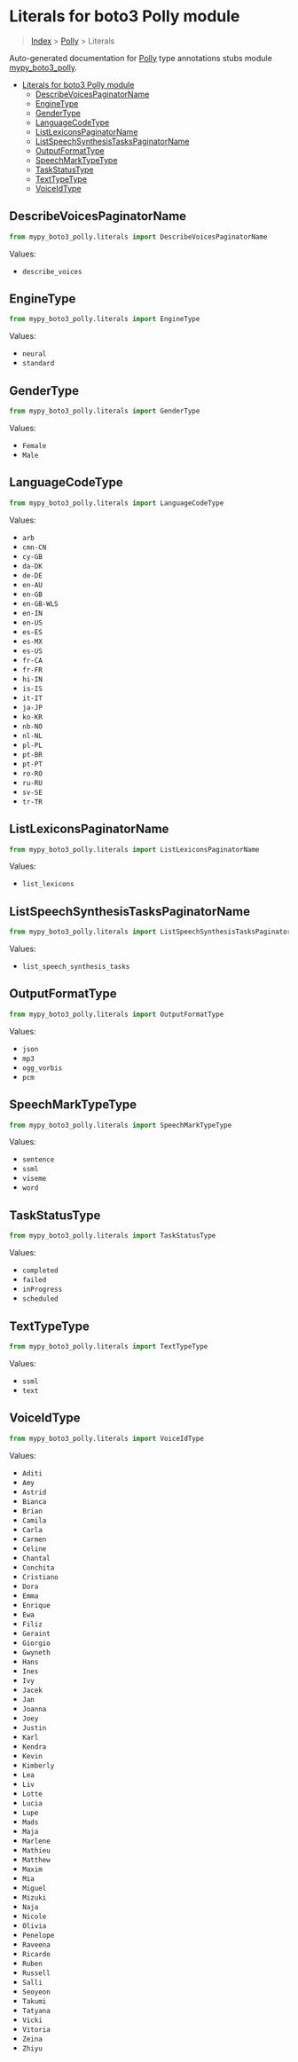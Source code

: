 # Literals for boto3 Polly module

> [Index](..) > [Polly](.) > Literals

Auto-generated documentation for
[Polly](https://boto3.amazonaws.com/v1/documentation/api/1.17.73/reference/services/polly.html#Polly)
type annotations stubs module
[mypy_boto3_polly](https://pypi.org/project/mypy-boto3-polly/).

- [Literals for boto3 Polly module](#literals-for-boto3-polly-module)
  - [DescribeVoicesPaginatorName](#describevoicespaginatorname)
  - [EngineType](#enginetype)
  - [GenderType](#gendertype)
  - [LanguageCodeType](#languagecodetype)
  - [ListLexiconsPaginatorName](#listlexiconspaginatorname)
  - [ListSpeechSynthesisTasksPaginatorName](#listspeechsynthesistaskspaginatorname)
  - [OutputFormatType](#outputformattype)
  - [SpeechMarkTypeType](#speechmarktypetype)
  - [TaskStatusType](#taskstatustype)
  - [TextTypeType](#texttypetype)
  - [VoiceIdType](#voiceidtype)

## DescribeVoicesPaginatorName

```python
from mypy_boto3_polly.literals import DescribeVoicesPaginatorName
```

Values:

- `describe_voices`

## EngineType

```python
from mypy_boto3_polly.literals import EngineType
```

Values:

- `neural`
- `standard`

## GenderType

```python
from mypy_boto3_polly.literals import GenderType
```

Values:

- `Female`
- `Male`

## LanguageCodeType

```python
from mypy_boto3_polly.literals import LanguageCodeType
```

Values:

- `arb`
- `cmn-CN`
- `cy-GB`
- `da-DK`
- `de-DE`
- `en-AU`
- `en-GB`
- `en-GB-WLS`
- `en-IN`
- `en-US`
- `es-ES`
- `es-MX`
- `es-US`
- `fr-CA`
- `fr-FR`
- `hi-IN`
- `is-IS`
- `it-IT`
- `ja-JP`
- `ko-KR`
- `nb-NO`
- `nl-NL`
- `pl-PL`
- `pt-BR`
- `pt-PT`
- `ro-RO`
- `ru-RU`
- `sv-SE`
- `tr-TR`

## ListLexiconsPaginatorName

```python
from mypy_boto3_polly.literals import ListLexiconsPaginatorName
```

Values:

- `list_lexicons`

## ListSpeechSynthesisTasksPaginatorName

```python
from mypy_boto3_polly.literals import ListSpeechSynthesisTasksPaginatorName
```

Values:

- `list_speech_synthesis_tasks`

## OutputFormatType

```python
from mypy_boto3_polly.literals import OutputFormatType
```

Values:

- `json`
- `mp3`
- `ogg_vorbis`
- `pcm`

## SpeechMarkTypeType

```python
from mypy_boto3_polly.literals import SpeechMarkTypeType
```

Values:

- `sentence`
- `ssml`
- `viseme`
- `word`

## TaskStatusType

```python
from mypy_boto3_polly.literals import TaskStatusType
```

Values:

- `completed`
- `failed`
- `inProgress`
- `scheduled`

## TextTypeType

```python
from mypy_boto3_polly.literals import TextTypeType
```

Values:

- `ssml`
- `text`

## VoiceIdType

```python
from mypy_boto3_polly.literals import VoiceIdType
```

Values:

- `Aditi`
- `Amy`
- `Astrid`
- `Bianca`
- `Brian`
- `Camila`
- `Carla`
- `Carmen`
- `Celine`
- `Chantal`
- `Conchita`
- `Cristiano`
- `Dora`
- `Emma`
- `Enrique`
- `Ewa`
- `Filiz`
- `Geraint`
- `Giorgio`
- `Gwyneth`
- `Hans`
- `Ines`
- `Ivy`
- `Jacek`
- `Jan`
- `Joanna`
- `Joey`
- `Justin`
- `Karl`
- `Kendra`
- `Kevin`
- `Kimberly`
- `Lea`
- `Liv`
- `Lotte`
- `Lucia`
- `Lupe`
- `Mads`
- `Maja`
- `Marlene`
- `Mathieu`
- `Matthew`
- `Maxim`
- `Mia`
- `Miguel`
- `Mizuki`
- `Naja`
- `Nicole`
- `Olivia`
- `Penelope`
- `Raveena`
- `Ricardo`
- `Ruben`
- `Russell`
- `Salli`
- `Seoyeon`
- `Takumi`
- `Tatyana`
- `Vicki`
- `Vitoria`
- `Zeina`
- `Zhiyu`
